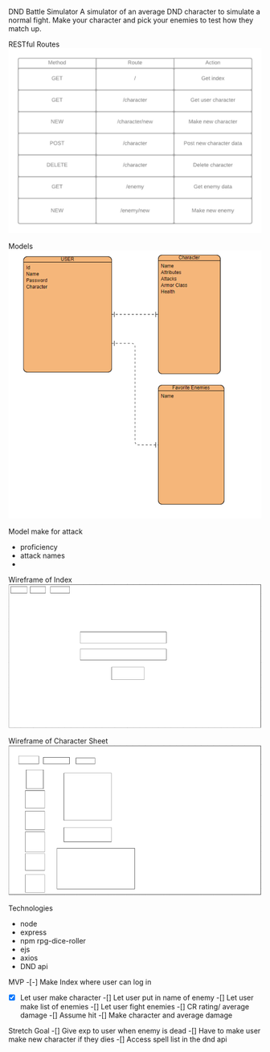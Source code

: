 DND Battle Simulator
A simulator of an average DND character to simulate a normal fight. Make your character and pick your enemies to test how they match up.

RESTful Routes
![Alt text](./img/DND.png?raw=true "Title")

Models
![Alt text](./img/BasicModels.PNG?raw=true "Title")

Model make for attack
- proficiency
- attack names
- 

Wireframe of Index
![Alt text](./img/DNDIndex.PNG?raw=true "Title")

Wireframe of Character Sheet
![Alt text](./img/DNDChar.PNG?raw=true "Title")

Technologies
- node
- express
- npm rpg-dice-roller
- ejs
- axios
- DND api

MVP
-[-] Make Index where user can log in
-[X] Let user make character
-[] Let user put in name of enemy
-[] Let user make list of enemies
-[] Let user fight enemies
-[] CR rating/ average damage
-[] Assume hit
-[] Make character and average damage

Stretch Goal
-[] Give exp to user when enemy is dead
-[] Have to make user make new character if they dies
-[] Access spell list in the dnd api
